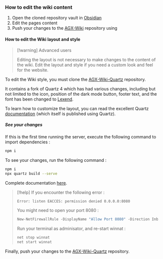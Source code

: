 ### How to edit the wiki content

1. Open the cloned repository vault in [Obsidian](https://obsidian.md/)
2. Edit the pages content
3. Push your changes to the [AGX-Wiki](https://github.com/AldeRoberge/AGX-Wiki) repository using


#### How to edit the Wiki layout and style

> [!warning] Advanced users
> 
> Editing the layout is not necessary to make changes to the content of the wiki. Edit the layout and style if you need a custom look and feel for the website.

To edit the Wiki style, you must clone the [AGX-Wiki-Quartz](https://github.com/AldeRoberge/AGX-Wiki-Quartz) repository. 

It contains a fork of Quartz 4 which has had various changes, including but not limited to the icon, position of the dark mode button, footer text, and the font has been changed to [Lexend](https://fonts.google.com/specimen/Lexend).

To learn how to customize the layout, you can read the excellent Quartz [documentation](https://quartz.jzhao.xyz/layout) (which itself is published using Quartz).


##### See your changes

If this is the first time running the server, execute the following command to import dependencies :

```bash
npm i
 ```

To see your changes, run the following command : 

```bash
npm i
npx quartz build --serve
```

Complete documentation [here](https://quartz.jzhao.xyz/build).


>[!help]
>If you encounter the following error : 
>
>```
>Error: listen EACCES: permission denied 0.0.0.0:8080
>```
>
>You might need to open your port 8080 : 
>
>```powershell
>New-NetFirewallRule -DisplayName "Allow Port 8080" -Direction Inbound -Action Allow -Protocol TCP -LocalPort 8080
>```
>Run your terminal as adminisator, and re-start winnat : 
>
>```bash
>net stop winnat
>net start winnat
>```






Finally, push your changes to the [AGX-Wiki-Quartz](https://github.com/AldeRoberge/AGX-Wiki-Quartz) repository.



